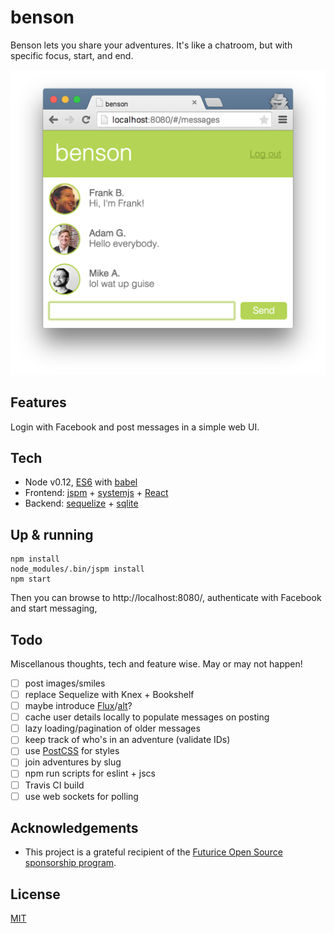 benson
======

Benson lets you share your adventures. It's like a chatroom, but with specific focus, start, and end.

![Screenshot](https://github.com/mieky/benson/raw/master/screenshot.png)

## Features

Login with Facebook and post messages in a simple web UI.

## Tech

- Node v0.12, [ES6](https://github.com/lukehoban/es6features) with [babel](http://babeljs.io/)
- Frontend: [jspm](http://jspm.io/) + [systemjs](https://github.com/systemjs/systemjs) + [React](https://github.com/facebook/react)
- Backend: [sequelize](http://sequelize.readthedocs.org/en/latest/) + [sqlite](https://github.com/mapbox/node-sqlite3)

## Up & running

```
npm install
node_modules/.bin/jspm install
npm start
```

Then you can browse to http://localhost:8080/, authenticate with Facebook and start messaging,

## Todo

Miscellanous thoughts, tech and feature wise. May or may not happen!

- [ ] post images/smiles
- [ ] replace Sequelize with Knex + Bookshelf
- [ ] maybe introduce [Flux](facebook.github.io/flux/)/[alt](https://github.com/goatslacker/alt)?
- [ ] cache user details locally to populate messages on posting
- [ ] lazy loading/pagination of older messages
- [ ] keep track of who's in an adventure (validate IDs)
- [ ] use [PostCSS](https://github.com/postcss/postcss) for styles
- [ ] join adventures by slug
- [ ] npm run scripts for eslint + jscs
- [ ] Travis CI build
- [ ] use web sockets for polling

## Acknowledgements

- This project is a grateful recipient of the [Futurice Open Source sponsorship program](http://futurice.com/blog/sponsoring-free-time-open-source-activities).

## License

[MIT](https://github.com/staltz/cycle/blob/master/LICENSE)
